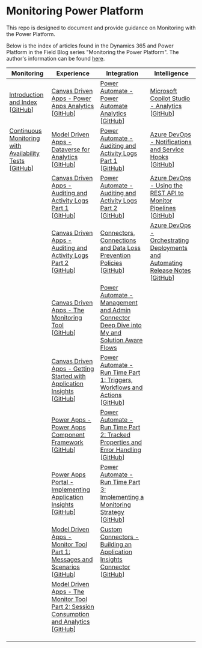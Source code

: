# Monitoring Power Platform
This repo is designed to document and provide guidance on Monitoring with the Power Platform.

Below is the index of articles found in the Dynamics 365 and Power Platform in the Field Blog series "Monitoring the Power Platform".
The author's information can be found [here](https://community.dynamics.com/profile/?userid=b00bff56-39b5-e811-a96a-000d3a1be7ad).

| **Monitoring**                                               | **Experience**                                               | **Integration**                                              | **Intelligence**                                             |
| ------------------------------------------------------------ | ------------------------------------------------------------ | ------------------------------------------------------------ | ------------------------------------------------------------ |
| [Introduction and Index](https://community.dynamics.com/blogs/post/?postid=43e36db8-e9e5-4548-a3ed-879b63cdfc88)<br /> [[GitHub](https://github.com/aliyoussefi/MonitoringPowerPlatform/blob/main/docs/01.01%20-%20Monitoring%20the%20Power%20Platform%20Introduction.md)] | [Canvas Driven Apps - Power Apps Analytics](https://community.dynamics.com/blogs/post/?postid=e700856c-0c51-42af-9eae-b2ed2329abbb)<br /> [[GitHub](https://github.com/aliyoussefi/MonitoringPowerPlatform/blob/main/docs/02.01%20-%20Monitoring%20Canvas%20Driven%20Apps%20-%20Power%20Apps%20Analytics.md)] | [Power Automate - Power Automate Analytics](https://community.dynamics.com/blogs/post/?postid=345017ae-d4c8-4dc8-aa60-dc95e8192b6f)<br /> [[GitHub](https://github.com/aliyoussefi/MonitoringPowerPlatform/blob/main/docs/04.01%20-%20Monitoring%20Power%20Automate%20-%20Power%20Automate%20Analytics.md)] | [Microsoft Copilot Studio - Analytics](https://community.dynamics.com/blogs/post/?postid=36c87942-3df5-4b3b-9d09-506a732e95a9)<br /> [[GitHub](https://github.com/aliyoussefi/MonitoringPowerPlatform/blob/main/docs/06.01%20-%20Monitoring%20Power%20Virtual%20Agents%20-%20Analytics.md)] |
|                                                             [Continuous Monitoring with Availability Tests](https://community.dynamics.com/blogs/post/?postid=51ec9035-14ce-4fcd-9bac-fa3ef225bbd3)<br /> [[GitHub](https://github.com/aliyoussefi/MonitoringPowerPlatform/blob/main/docs/07.01%20-%20Continuous%20Monitoring%20with%20Availability%20Tests.md)] | [Model Driven Apps - Dataverse for Analytics](https://community.dynamics.com/blogs/post/?postid=15439967-895e-4541-8f9d-aba0d0b572ce)<br /> [[GitHub](https://github.com/aliyoussefi/MonitoringPowerPlatform/blob/main/docs/03.01%20-%20Monitoring%20Model%20Driven%20Apps%20-%20Dataverse%20for%20Analytics.md)] | [Power Automate - Auditing and Activity Logs Part 1](https://community.dynamics.com/blogs/post/?postid=1a59482d-d8f6-42d2-ab3f-8c7226992095)<br /> [[GitHub](https://github.com/aliyoussefi/MonitoringPowerPlatform/blob/main/docs/04.02.01%20-%20Monitoring%20Power%20Automate%20-%20Auditing%20and%20Activity%20Logs%20Part%201.md)] | [Azure DevOps - Notifications and Service Hooks](https://community.dynamics.com/blogs/post/?postid=c399488c-64b5-4076-9ad1-ce30d31a945d)<br />[[GitHub](https://github.com/aliyoussefi/MonitoringPowerPlatform/blob/master/docs/08.01%20-%20Monitoring-Azure-DevOps%20Notifications%20and%20Service%20Hooks.md)]  |
|                                                              | [Canvas Driven Apps - Auditing and Activity Logs Part 1](https://community.dynamics.com/blogs/post/?postid=48ea67ec-a719-43a6-a3a8-f8d220a65eb0)<br /> [[GitHub](https://github.com/aliyoussefi/MonitoringPowerPlatform/blob/main/docs/02.02.01%20-%20Monitoring%20Canvas%20Apps%20-%20Auditing%20and%20Activity%20Logs%20Part%201.md)] | [Power Automate - Auditing and Activity Logs Part 2](https://community.dynamics.com/blogs/post/?postid=e5cc0bbe-fc89-4e96-8511-18436e7e4e7f)<br /> [[GitHub](https://github.com/aliyoussefi/MonitoringPowerPlatform/blob/main/docs/04.02.02%20-%20Monitoring%20Power%20Automate%20-%20Auditing%20and%20Activity%20Logs%20Part%202.md)] | [Azure DevOps - Using the REST API to Monitor Pipelines](https://community.dynamics.com/blogs/post/?postid=0f20988e-d002-4e2c-92c8-8cd5b3582f3f)<br />[[GitHub](https://github.com/aliyoussefi/MonitoringPowerPlatform/blob/master/docs/08.02%20-%20Monitoring-Azure-DevOps%20-%20Using%20API%20to%20Monitor%20and%20Report.md)] |
|                                                              | [Canvas Driven Apps - Auditing and Activity Logs Part 2](https://community.dynamics.com/blogs/post/?postid=2d617a4d-f16c-4dc0-a64b-d5cbf64e0359)<br /> [[GitHub](https://github.com/aliyoussefi/MonitoringPowerPlatform/blob/main/docs/02.02.02%20-%20Monitoring%20Canvas%20Apps%20-%20Auditing%20and%20Activity%20Logs%20Part%202.md)] | [Connectors, Connections and Data Loss Prevention Policies](https://community.dynamics.com/blogs/post/?postid=8cb7273c-1ef5-4eff-8e21-4b300c174447)<br /> [[GitHub](https://github.com/aliyoussefi/MonitoringPowerPlatform/blob/main/docs/05.01%20-%20Connections%2C%20Connections%20and%20DLP%20Policies.md)] | [Azure DevOps - Orchestrating Deployments and Automating Release Notes](https://community.dynamics.com/blogs/post/?postid=e3af12fd-30c4-4203-8ed0-76dd51adbc79)<br />[[GitHub](https://github.com/aliyoussefi/MonitoringPowerPlatform/blob/master/docs/08.03%20-%20Monitoring-Azure-DevOps%20-%20Orchestrating%20Deployments%20and%20Automating%20Release%20Notes.md)]  |
|                                                              | [Canvas Driven Apps - The Monitoring Tool](https://community.dynamics.com/blogs/post/?postid=18efba19-042a-4c73-bc93-c3356679d507)<br /> [[GitHub](https://github.com/aliyoussefi/MonitoringPowerPlatform/blob/main/docs/02.03%20-%20Monitoring%20Canvas%20Apps%20-%20Monitoring%20Tool.md)] | [Power Automate - Management and Admin Connector Deep Dive into My and Solution Aware Flows](https://community.dynamics.com/blogs/post/?postid=ffa7b3c8-f1db-4cb1-8c8a-36d349481d77) |                                                              |
|                                                              | [Canvas Driven Apps - Getting Started with Application Insights](https://community.dynamics.com/blogs/post/?postid=696f15c7-9eb1-4cbc-91c0-370bf86b8a29)<br /> [[GitHub](https://github.com/aliyoussefi/MonitoringPowerPlatform/blob/main/docs/02.04%20-%20Monitoring%20Canvas%20Apps%20-%20Getting%20Started%20with%20Application%20Insights.md)] | [Power Automate - Run Time Part 1: Triggers, Workflows and Actions](https://community.dynamics.com/blogs/post/?postid=62f567da-3f90-4c08-a3a5-587bd61012f5)<br /> [[GitHub](https://github.com/aliyoussefi/MonitoringPowerPlatform/blob/main/docs/05.03.01%20-%20Monitoring%20Power%20Automate%20-%20Run%20Time%20-%20Triggers%2C%20Workflows%20and%20Runs.md)] |                                                              |
|                                                              | [Power Apps - Power Apps Component Framework](https://community.dynamics.com/blogs/post/?postid=b8d3e372-f42a-4575-8f6a-cc8febe4da59)<br /> [[GitHub](https://github.com/aliyoussefi/MonitoringPowerPlatform/blob/main/docs/02.05%20-%20Power%20Apps%20-%20Power%20Apps%20Component%20Framework.md)] | [Power Automate - Run Time Part 2: Tracked Properties and Error Handling](https://community.dynamics.com/blogs/post/?postid=4afe064d-5663-4298-b2eb-67083ab561c7)<br /> [[GitHub](https://github.com/aliyoussefi/MonitoringPowerPlatform/blob/main/docs/05.03.02%20-%20Monitoring%20Power%20Automate%20-%20Run%20Time%20-%20Tracked%20Properties%20and%20Error%20Handling.md)] |                                                              |
|                                                              | [Power Apps Portal - Implementing Application Insights](https://community.dynamics.com/blogs/post/?postid=a6072230-6d15-4a66-8f2f-43262107e04f) <br />[[GitHub](https://github.com/aliyoussefi/MonitoringPowerPlatform/blob/master/docs/02.01%20-%20Monitoring%20Power%20Apps%20Portal.md)] | [Power Automate - Run Time Part 3: Implementing a Monitoring Strategy](https://community.dynamics.com/blogs/post/?postid=00fef8a0-cf80-4291-a6cd-343fa7d2c131)<br /> [[GitHub](https://github.com/aliyoussefi/MonitoringPowerPlatform/blob/main/docs/05.03.03%20-%20Monitoring%20Power%20Automate%20-%20Run%20Time%20-%20Implementing%20a%20Monitoring%20Strategy.md)] |                                                              |
|                                                              | [Model Driven Apps - Monitor Tool Part 1: Messages and Scenarios](https://community.dynamics.com/blogs/post/?postid=be32ddb0-d4ac-495f-ad8c-ae8ea49106f0)<br /> [[GitHub](https://github.com/aliyoussefi/MonitoringPowerPlatform/blob/master/docs/02.03%20-%20The%20Monitor%20Tool%20Part%201%20-%20Intro%20and%20Sample%20Scenarios.md)] | [Custom Connectors - Building an Application Insights Connector](https://community.dynamics.com/blogs/post/?postid=209bd258-7fc8-42a4-b249-9db3786518b9)<br /> [[GitHub](https://github.com/aliyoussefi/MonitoringPowerPlatform/blob/main/docs/05.04%20-%20Continuous%20Monitoring%20Custom%20Connector%20and%20Application%20Insights.md)] |                                                              |
|                                                              | [Model Driven Apps - The Monitor Tool Part 2: Session Consumption and Analytics](https://community.dynamics.com/blogs/post/?postid=5cb5401a-1f1c-4d16-97c0-c8be38bc54c6)<br /> [[GitHub](https://github.com/aliyoussefi/MonitoringPowerPlatform/blob/master/docs/02.03%20-%20The%20Monitor%20Tool%20Part%202-%20Session%20Consumption%20and%20Analytics.md)]  |                                                              |                                                              |
|                                                              |                                                              |                                                              |                                                              |
|                                                              |                                                              |                                                              |                                                              |
|                                                              |                                                              |                                                              |                                                              |

